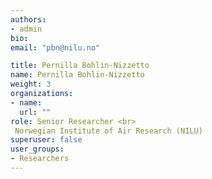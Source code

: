 ```yaml
---
authors:
- admin
bio: 
email: "pbn@nilu.no"

title: Pernilla Bohlin-Nizzetto
name: Pernilla Bohlin-Nizzetto
weight: 3
organizations:
- name: 
  url: ""
role: Senior Researcher <br> 
 Norwegian Institute of Air Research (NILU)
superuser: false
user_groups:
- Researchers
---
```



